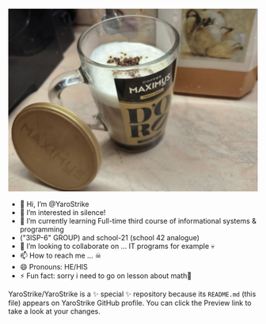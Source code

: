 ![Это_так...](coffee.jpg)
- 👋 Hi, I’m @YaroStrike
- 👀 I’m interested in silence!
- 🌱 I’m currently learning Full-time third course of informational systems & programming
- ("3ISP-6" GROUP) and school-21 (school 42 analogue)
- 💞️ I’m looking to collaborate on ... IT programs for example 💀
- 📫 How to reach me ...  ☠ 
- 😄 Pronouns: HE/HIS
- ⚡ Fun fact: sorry i need to go on lesson about math🥱

YaroStrike/YaroStrike is a ✨ special ✨ repository because its `README.md` (this file) appears on YaroStrike GitHub profile.
You can click the Preview link to take a look at your changes.

